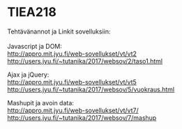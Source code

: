 # TIEA218
Tehtävänannot ja Linkit sovelluksiin:\
\
Javascript ja DOM:\
http://appro.mit.jyu.fi/web-sovellukset/vt/vt2 \
http://users.jyu.fi/~tutanika/2017/websov/2/taso1.html

Ajax ja jQuery:\
http://appro.mit.jyu.fi/web-sovellukset/vt/vt5 \
http://users.jyu.fi/~tutanika/2017/websov/5/vuokraus.html

Mashupit ja avoin data:\
http://appro.mit.jyu.fi/web-sovellukset/vt/vt7/ \
http://users.jyu.fi/~tutanika/2017/websov/7/mashup
